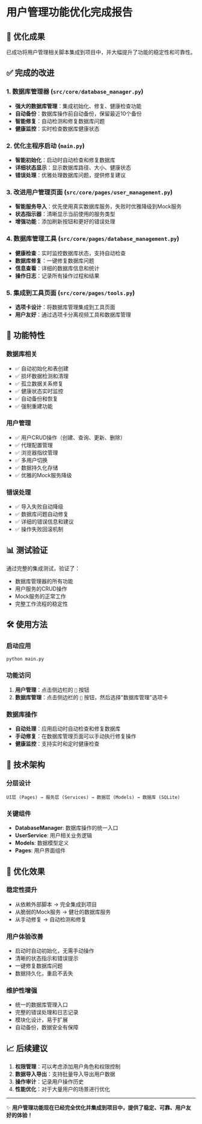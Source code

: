 # 用户管理功能优化完成报告

## 🎉 优化成果

已成功将用户管理相关脚本集成到项目中，并大幅提升了功能的稳定性和可靠性。

## ✅ 完成的改进

### 1. 数据库管理器 (`src/core/database_manager.py`)
- **强大的数据库管理**：集成初始化、修复、健康检查功能
- **自动备份**：数据库操作前自动备份，保留最近10个备份
- **智能修复**：自动检测和修复数据库问题
- **健康监控**：实时检查数据库健康状态

### 2. 优化主程序启动 (`main.py`)
- **智能初始化**：启动时自动检查和修复数据库
- **详细状态显示**：显示数据库路径、大小、健康状态
- **错误处理**：优雅处理数据库问题，提供修复建议

### 3. 改进用户管理页面 (`src/core/pages/user_management.py`)
- **智能服务导入**：优先使用真实数据库服务，失败时优雅降级到Mock服务
- **状态指示器**：清晰显示当前使用的服务类型
- **增强功能**：添加刷新按钮和更好的错误处理

### 4. 数据库管理工具 (`src/core/pages/database_management.py`)
- **健康检查**：实时监控数据库状态，支持自动检查
- **数据库修复**：一键修复数据库问题
- **信息查看**：详细的数据库信息和统计
- **操作日志**：记录所有操作过程和结果

### 5. 集成到工具页面 (`src/core/pages/tools.py`)
- **选项卡设计**：将数据库管理集成到工具页面
- **用户友好**：通过选项卡分离视频工具和数据库管理

## 🚀 功能特性

### 数据库相关
- ✅ 自动初始化和表创建
- ✅ 损坏数据检测和清理
- ✅ 孤立数据关系修复
- ✅ 健康状态实时监控
- ✅ 自动备份和恢复
- ✅ 强制重建功能

### 用户管理
- ✅ 用户CRUD操作（创建、查询、更新、删除）
- ✅ 代理配置管理
- ✅ 浏览器指纹管理
- ✅ 多用户切换
- ✅ 数据持久化存储
- ✅ 优雅的Mock服务降级

### 错误处理
- ✅ 导入失败自动降级
- ✅ 数据库问题自动修复
- ✅ 详细的错误信息和建议
- ✅ 操作失败回滚机制

## 📊 测试验证

通过完整的集成测试，验证了：
- 数据库管理器的所有功能
- 用户服务的CRUD操作
- Mock服务的正常工作
- 完整工作流程的稳定性

## 🛠️ 使用方法

### 启动应用
```bash
python main.py
```

### 功能访问
1. **用户管理**：点击侧边栏的 `👤` 按钮
2. **数据库管理**：点击侧边栏的 `🧰` 按钮，然后选择"数据库管理"选项卡

### 数据库操作
- **自动处理**：应用启动时自动检查和修复数据库
- **手动修复**：在数据库管理页面可以手动执行修复操作
- **健康监控**：支持实时和定时健康检查

## 🔧 技术架构

### 分层设计
```
UI层 (Pages) → 服务层 (Services) → 数据层 (Models) → 数据库 (SQLite)
```

### 关键组件
- **DatabaseManager**: 数据库操作的统一入口
- **UserService**: 用户相关业务逻辑
- **Models**: 数据模型定义
- **Pages**: 用户界面组件

## 🎯 优化效果

### 稳定性提升
- 从依赖外部脚本 → 完全集成到项目
- 从脆弱的Mock服务 → 健壮的数据库服务
- 从手动修复 → 自动检测和修复

### 用户体验改善
- 启动时自动初始化，无需手动操作
- 清晰的状态指示和错误提示
- 一键修复数据库问题
- 数据持久化，重启不丢失

### 维护性增强
- 统一的数据库管理入口
- 完整的错误处理和日志记录
- 模块化设计，易于扩展
- 自动备份，数据安全有保障

## 📈 后续建议

1. **权限管理**：可以考虑添加用户角色和权限控制
2. **数据导入导出**：支持批量导入导出用户数据
3. **操作审计**：记录用户操作历史
4. **性能优化**：对于大量用户的场景进行优化

---

✨ **用户管理功能现在已经完全优化并集成到项目中，提供了稳定、可靠、用户友好的体验！**